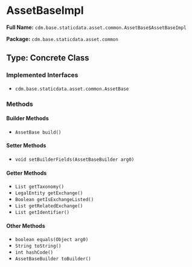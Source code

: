 # AssetBaseImpl

**Full Name:** `cdm.base.staticdata.asset.common.AssetBase$AssetBaseImpl`

**Package:** `cdm.base.staticdata.asset.common`

## Type: Concrete Class

### Implemented Interfaces

- `cdm.base.staticdata.asset.common.AssetBase`

### Methods

#### Builder Methods

- `AssetBase build()`

#### Setter Methods

- `void setBuilderFields(AssetBaseBuilder arg0)`

#### Getter Methods

- `List getTaxonomy()`
- `LegalEntity getExchange()`
- `Boolean getIsExchangeListed()`
- `List getRelatedExchange()`
- `List getIdentifier()`

#### Other Methods

- `boolean equals(Object arg0)`
- `String toString()`
- `int hashCode()`
- `AssetBaseBuilder toBuilder()`

